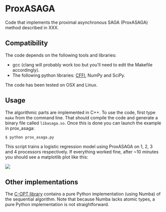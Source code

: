 # ProxASAGA

Code that implements the proximal asynchronous SAGA (ProxASAGA) method described in XXX.

## Compatibility

The code depends on the following tools and libraries:
  * gcc (clang will probably work too but you'll need to edit the Makefile accordingly).
  * The following python libraries: [CFFI](https://pypi.python.org/pypi/cffi?), NumPy and SciPy.

The code has been tested on OSX and Linux.

## Usage

The algorithmic parts are implemented in C++. To use the code, first type `make` from the command line. That should compile the code and generate a binary file called ```libasaga.so```. Once this is done you can launch the example in prox_asaga:

```bash
$ python prox_asaga.py
```
This script trains a logistic regression model using ProxASAGA on 1, 2, 3 and 4 processors respectively. If everything worked fine, after ~10 minutes you should see a matplotlib plot like this:

![](https://raw.githubusercontent.com/fabianp/ProxASAGA/master/doc/proxasaga_screenshot.png?token=AAQ8h6vIuq4hSRo9JyWCi9p176zVg6FNks5ZRC2BwA%3D%3D)

## Other implementations

The [C-OPT library](http://copt.bianp.net) contains a pure Python implementation (using Numba) of the sequential algorithm. Note that because Numba lacks atomic types, a pure Python implementation is not straightforward.
